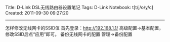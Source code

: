Title: D-Link DSL无线路由器设置笔记
Tags: D-Link
Notebook: t[t/j/o/y/c]
Created: 2011-09-30 09:27:20

------

怎样修改无线网卡的SSID值 
首先登录：http://192.168.1.1/ 
高级配置->基本配置，修改SSID后点“应用”即可。 备份无线网卡的配置 
管理->备份配置